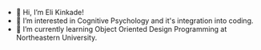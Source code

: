 - 👋 Hi, I’m Eli Kinkade!
- 👀 I’m interested in Cognitive Psychology and it's integration into coding.
- 🌱 I’m currently learning Object Oriented Design Programming at Northeastern University.

<!---
ekinkade21/ekinkade21 is a ✨ special ✨ repository because its `README.md` (this file) appears on your GitHub profile.
You can click the Preview link to take a look at your changes.
--->
